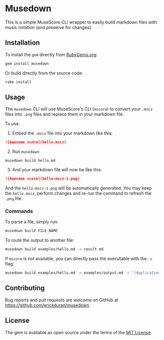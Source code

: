 # Musedown
This is a simple MuseScore CLI wrapper to easily build markdown files with music notation (and preserve for changes).

## Installation
To install the `gem` directly from [RubyGems.org](https://rubygems.org):
```bash
gem install musedown
```

Or build directly from the source code:
```bash
rake install
```

## Usage
The `musedown` CLI will use MuseScore's CLI (`mscore`) to convert your `.mscz` files into `.png` files and replace them in your markdown file. 

To use:
1. Embed the `.mscz` file into your markdown like this:
```markdown
![Awesome score](hello.mscz)
```
2. Run `musedown`:
```
musedown build hello.md
```
3. And your markdown file will now be like this:
```markdown
![Awesome score](hello-mscz-1.png)
```
And the `hello-mscz-1.png` will be automatically generated. You may keep the `hello.mscz`, perform changes and re-run the command to refresh the `.png` file.

### Commands
To parse a file, simply run:
```bash
musedown build FILE_NAME
```

To route the output to another file:
```bash
musedown build examples/hello.md -o result.md
```

If `mscore` is not available, you can directly pass the executable with the `-c` flag:
```bash
musedown build examples/hello.md -o examples/output.md -c "/Applications/MuseScore\ 3.app/Contents/MacOS/mscore"
```

## Contributing
Bug reports and pull requests are welcome on GitHub at https://github.com/erickduran/musedown.

## License
The gem is available as open source under the terms of the [MIT License](https://opensource.org/licenses/MIT).
